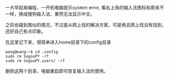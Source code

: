 一大早起来编程，一开机电脑提示system error, 看右上角的输入法图标和原来不一样，换成搜狗输入法，果然无法显示中文。

之前也碰到类似的情况，不过是从网上找的解决方案，可是再去网上找没有找到，还好自己有点印象。

在这里记下来，很简单进入home目录下的config目录
```
wang@wang:~$ cd .config
sudo rm SogouPY -rf
sudo rm SogouPY.users/ -rf
```
删除这两个目录，电脑重启即可恢复输入法的使用。
